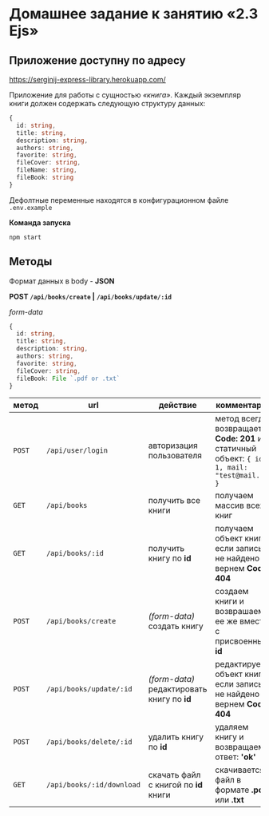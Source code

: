 # Домашнее задание к занятию «2.3 Ejs»

## Приложение доступну по адресу

https://serginij-express-library.herokuapp.com/

Приложение для работы с сущностью _«книга»_. Каждый экземпляр книги должен содержать следующую структуру данных:

```typescript
{
  id: string,
  title: string,
  description: string,
  authors: string,
  favorite: string,
  fileCover: string,
  fileName: string,
  fileBook: string
}
```

Дефолтные переменные находятся в конфигурационном файле `.env.example`

**Команда запуска**

`npm start`

## Методы

Формат данных в body - **JSON**

**POST `/api/books/create` | `/api/books/update/:id`**

_form-data_

```typescript
{
  id: string,
  title: string,
  description: string,
  authors: string,
  favorite: string,
  fileCover: string,
  fileBook: File `.pdf or .txt`
}
```

| метод  | url                       | действие                                    | комментарий                                                                                 |
| ------ | ------------------------- | ------------------------------------------- | ------------------------------------------------------------------------------------------- |
| `POST` | `/api/user/login`         | авторизация пользователя                    | метод всегда возвращает **Code: 201** и статичный объект: `{ id: 1, mail: "test@mail.ru" }` |
| `GET`  | `/api/books`              | получить все книги                          | получаем массив всех книг                                                                   |
| `GET`  | `/api/books/:id`          | получить книгу по **id**                    | получаем объект книги, если запись не найдено вернем **Code: 404**                          |
| `POST` | `/api/books/create`       | _(form-data)_ создать книгу                 | создаем книги и возврашаем ее же вместе с присвоенным **id**                                |
| `POST` | `/api/books/update/:id`   | _(form-data)_ редактировать книгу по **id** | редактируем объект книги, если запись не найдено вернем **Code: 404**                       |
| `POST` | `/api/books/delete/:id`   | удалить книгу по **id**                     | удаляем книгу и возвращаем ответ: **'ok'**                                                  |
| `GET`  | `/api/books/:id/download` | скачать файл с книгой по **id** книги       | скачивается файл в формате **.pdf** или **.txt**                                            |
